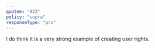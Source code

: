 ```yaml
---
quotee: "#22"
policy: "copra"
responseType: "pro"
---
```


I do think it is a very strong example of creating user rights.
